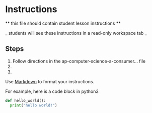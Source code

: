 # Instructions  

  ** this file should contain student lesson instructions **

  _ students will see these instructions in a read-only workspace tab _

  ## Steps
  1. Follow directions in the ap-computer-science-a-consumer... file
  2. 
  3. 

  Use [Markdown](https://gist.github.com/cuonggt/9b7d08a597b167299f0d) to format your instructions.

  For example, here is a code block in python3
```python
def hello_world():
  print("hello world!")
```

  